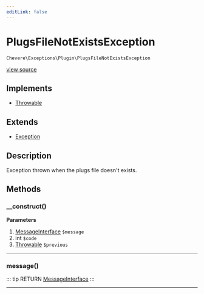 ```yaml
---
editLink: false
---
```


# PlugsFileNotExistsException

`Chevere\Exceptions\Plugin\PlugsFileNotExistsException`

[view source](https://github.com/chevere/chevere/blob/master/exceptions/Plugin/PlugsFileNotExistsException.php)

## Implements

- [Throwable](https://www.php.net/manual/class.throwable)

## Extends

- [Exception](../Core/Exception.md)

## Description

Exception thrown when the plugs file doesn't exists.

## Methods

### __construct()

**Parameters**

1. [MessageInterface](../../Interfaces/Message/MessageInterface.md) `$message`
2. int `$code`
3. [Throwable](https://www.php.net/manual/class.throwable) `$previous`

---

### message()

::: tip RETURN
[MessageInterface](../../Interfaces/Message/MessageInterface.md)
:::

---

